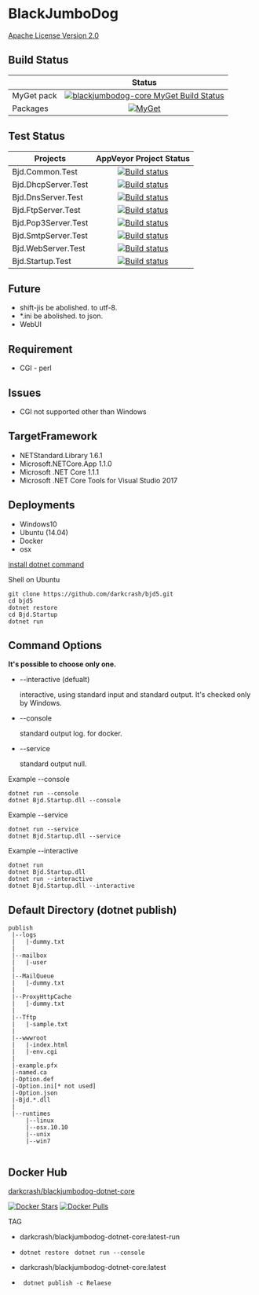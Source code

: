 BlackJumboDog
=============

[Apache License Version 2.0](LICENSE)

## Build Status

|   | Status |
|---|:-----:|
|MyGet pack|[![blackjumbodog-core MyGet Build Status](https://www.myget.org/BuildSource/Badge/blackjumbodog-core?identifier=d28a64e2-3864-4cb0-b9b5-cf1a83cc77e8)](https://www.myget.org/)|
|Packages|[![MyGet](https://img.shields.io/myget/blackjumbodog-core/v/Bjd.Common.CoreCLR.svg?maxAge=2592000?style=plastic)](https://www.myget.org/feed/Packages/blackjumbodog-core)|

## Test Status

| Projects | AppVeyor Project Status |
|---|:-----:|
|Bjd.Common.Test    |[![Build status](https://ci.appveyor.com/api/projects/status/p8i96er4tg3j8fbd?svg=true)](https://ci.appveyor.com/project/darkcrash/bjd5)|
|Bjd.DhcpServer.Test|[![Build status](https://ci.appveyor.com/api/projects/status/1ueg48oy4ha35qmv?svg=true)](https://ci.appveyor.com/project/darkcrash/bjd5-vc4ju)|
|Bjd.DnsServer.Test |[![Build status](https://ci.appveyor.com/api/projects/status/xwv7m92c86qb3c85?svg=true)](https://ci.appveyor.com/project/darkcrash/bjd5-3cwig)|
|Bjd.FtpServer.Test |[![Build status](https://ci.appveyor.com/api/projects/status/k10ucsh59xtyx7t9?svg=true)](https://ci.appveyor.com/project/darkcrash/bjd5-5pd0r)|
|Bjd.Pop3Server.Test|[![Build status](https://ci.appveyor.com/api/projects/status/t0250q5wge4xuikt?svg=true)](https://ci.appveyor.com/project/darkcrash/bjd5-hpn2n)|
|Bjd.SmtpServer.Test|[![Build status](https://ci.appveyor.com/api/projects/status/hv9pu705wpb5l7ri?svg=true)](https://ci.appveyor.com/project/darkcrash/bjd5-qqab7)|
|Bjd.WebServer.Test |[![Build status](https://ci.appveyor.com/api/projects/status/8769awquopw95l59?svg=true)](https://ci.appveyor.com/project/darkcrash/bjd5-qhoq4)|
|Bjd.Startup.Test   |[![Build status](https://ci.appveyor.com/api/projects/status/by5u3anq3g2gjb05?svg=true)](https://ci.appveyor.com/project/darkcrash/bjd5-p6o91)|

## Future
* shift-jis be abolished. to utf-8.
* *.ini be abolished. to json.
* WebUI

## Requirement

* CGI - perl 


## Issues

* CGI not supported other than Windows


## TargetFramework
* NETStandard.Library 1.6.1
* Microsoft.NETCore.App 1.1.0
* Microsoft .NET Core 1.1.1
* Microsoft .NET Core Tools for Visual Studio 2017

## Deployments
* Windows10
* Ubuntu (14.04)
* Docker
* osx


[install dotnet command](https://www.microsoft.com/net/core)

Shell on Ubuntu
```Bash:
git clone https://github.com/darkcrash/bjd5.git
cd bjd5
dotnet restore
cd Bjd.Startup
dotnet run
```

## Command Options

**It's possible to choose only one.**

* --interactive (defualt)

  interactive, using standard input and standard output.
  It's checked only by Windows.

* --console

  standard output log.
  for docker.

* --service

  standard output null.

Example --console
```Bash:
dotnet run --console
dotnet Bjd.Startup.dll --console
```
Example --service
```Bash:
dotnet run --service
dotnet Bjd.Startup.dll --service
```
Example --interactive
```Bash:
dotnet run
dotnet Bjd.Startup.dll
dotnet run --interactive
dotnet Bjd.Startup.dll --interactive
```




## Default Directory (dotnet publish)
```
publish
 |--logs
 |   |-dummy.txt
 |
 |--mailbox
 |   |-user
 |
 |--MailQueue
 |   |-dummy.txt
 |
 |--ProxyHttpCache
 |   |-dummy.txt
 |
 |--Tftp
 |   |-sample.txt
 |
 |--wwwroot
 |   |-index.html
 |   |-env.cgi
 |
 |-example.pfx
 |-named.ca
 |-Option.def
 |-Option.ini[* not used]
 |-Option.json
 |-Bjd.*.dll
 |
 |--runtimes
     |--linux
     |--osx.10.10
     |--unix
     |--win7


```

## Docker Hub

[darkcrash/blackjumbodog-dotnet-core](https://hub.docker.com/r/darkcrash/blackjumbodog-dotnet-core/)

[![Docker Stars](https://img.shields.io/docker/stars/darkcrash/blackjumbodog-dotnet-core.svg?maxAge=2592000?style=plastic)](https://hub.docker.com/r/darkcrash/blackjumbodog-dotnet-core/)
[![Docker Pulls](https://img.shields.io/docker/pulls/darkcrash/blackjumbodog-dotnet-core.svg?maxAge=2592000?style=plastic)](https://hub.docker.com/r/darkcrash/blackjumbodog-dotnet-core/)

TAG

* darkcrash/blackjumbodog-dotnet-core:latest-run
 * ` dotnet restore ` ` dotnet run --console`

* darkcrash/blackjumbodog-dotnet-core:latest
 * ` dotnet publish -c Relaese`


